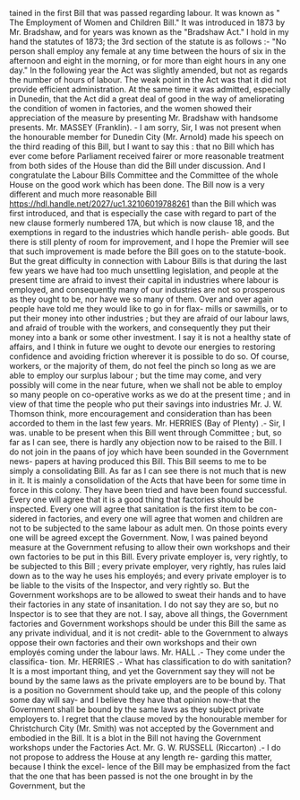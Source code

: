 tained in the first Bill that was passed regarding labour. It was known as " The Employment of Women and Children Bill." It was introduced in 1873 by Mr. Bradshaw, and for years was known as the "Bradshaw Act." I hold in my hand the statutes of 1873; the 3rd section of the statute is as follows :- "No person shall employ any female at any time between the hours of six in the afternoon and eight in the morning, or for more than eight hours in any one day." In the following year the Act was slightly amended, but not as regards the number of hours of labour. The weak point in the Act was that it did not provide efficient administration. At the same time it was admitted, especially in Dunedin, that the Act did a great deal of good in the way of ameliorating the condition of women in factories, and the women showed their appreciation of the measure by presenting Mr. Bradshaw with handsome presents. Mr. MASSEY (Franklin). - I am sorry, Sir, I was not present when the honourable member for Dunedin City (Mr. Arnold) made his speech on the third reading of this Bill, but I want to say this : that no Bill which has ever come before Parliament received fairer or more reasonable treatment from both sides of the House than did the Bill under discussion. And I congratulate the Labour Bills Committee and the Committee of the whole House on the good work which has been done. The Bill now is a very different and much more reasonable Bill https://hdl.handle.net/2027/uc1.32106019788261 than the Bill which was first introduced, and that is especially the case with regard to part of the new clause formerly numbered 17A, but which is now clause 18, and the exemptions in regard to the industries which handle perish- able goods. But there is still plenty of room for improvement, and I hope the Premier will see that such improvement is made before the Bill goes on to the statute-book. But the great difficulty in connection with Labour Bills is that during the last few years we have had too much unsettling legislation, and people at the present time are afraid to invest their capital in industries where labour is employed, and consequently many of our industries are not so prosperous as they ought to be, nor have we so many of them. Over and over again people have told me they would like to go in for flax- mills or sawmills, or to put their money into other industries ; but they are afraid of our labour laws, and afraid of trouble with the workers, and consequently they put their money into a bank or some other investment. I say it is not a healthy state of affairs, and I think in future we ought to devote our energies to restoring confidence and avoiding friction wherever it is possible to do so. Of course, workers, or the majority of them, do not feel the pinch so long as we are able to employ our surplus labour ; but the time may come, and very possibly will come in the near future, when we shall not be able to employ so many people on co-operative works as we do at the present time ; and in view of that time the people who put their savings into industries Mr. J. W. Thomson think, more encouragement and consideration than has been accorded to them in the last few years. Mr. HERRIES (Bay of Plenty) .- Sir, I was. unable to be present when this Bill went through Committee ; but, so far as I can see, there is hardly any objection now to be raised to the Bill. I do not join in the paans of joy which have been sounded in the Government news- papers at having produced this Bill. This Bill seems to me to be simply a consolidating Bill. As far as I can see there is not much that is new in it. It is mainly a consolidation of the Acts that have been for some time in force in this colony. They have been tried and have been found successful. Every one will agree that it is a good thing that factories should be inspected. Every one will agree that sanitation is the first item to be con- sidered in factories, and every one will agree that women and children are not to be subjected to the same labour as adult men. On those points every one will be agreed except the Government. Now, I was pained beyond measure at the Government refusing to allow their own workshops and their own factories to be put in this Bill. Every private employer is, very rightly, to be subjected to this Bill ; every private employer, very rightly, has rules laid down as to the way he uses his employés; and every private employer is to be liable to the visits of the Inspector, and very rightly so. But the Government workshops are to be allowed to sweat their hands and to have their factories in any state of insanitation. I do not say they are so, but no Inspector is to see that they are not. I say, above all things, the Government factories and Government workshops should be under this Bill the same as any private individual, and it is not credit- able to the Government to always oppose their own factories and their own workshops and their own employés coming under the labour laws. Mr. HALL .- They come under the classifica- tion. Mr. HERRIES .- What has classification to do with sanitation? It is a most important thing, and yet the Government say they will not be bound by the same laws as the private employers are to be bound by. That is a position no Government should take up, and the people of this colony some day will say- and I believe they have that opinion now-that the Government shall be bound by the same laws as they subject private employers to. I regret that the clause moved by the honourable member for Christchurch City (Mr. Smith) was not accepted by the Government and embodied in the Bill. It is a blot in the Bill not having the Government workshops under the Factories Act. Mr. G. W. RUSSELL (Riccarton) .- I do not propose to address the House at any length re- garding this matter, because I think the excel- lence of the Bill may be emphasized from the fact that the one that has been passed is not the one brought in by the Government, but the 